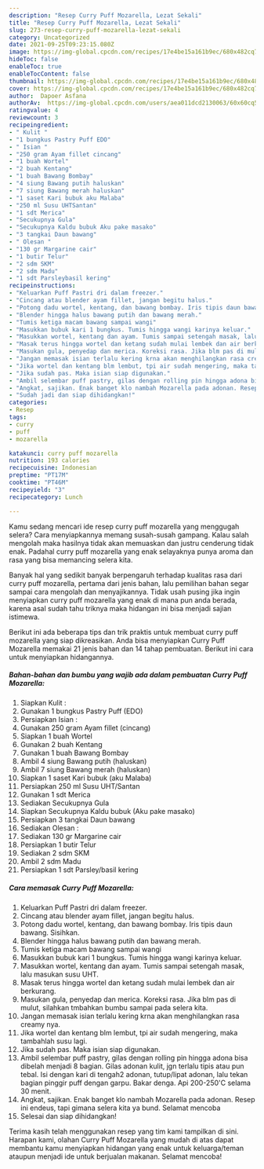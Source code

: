 ```yaml
---
description: "Resep Curry Puff Mozarella, Lezat Sekali"
title: "Resep Curry Puff Mozarella, Lezat Sekali"
slug: 273-resep-curry-puff-mozarella-lezat-sekali
category: Uncategorized
date: 2021-09-25T09:23:15.080Z
image: https://img-global.cpcdn.com/recipes/17e4be15a161b9ec/680x482cq70/curry-puff-mozarella-foto-resep-utama.jpg
hideToc: false
enableToc: true
enableTocContent: false
thumbnail: https://img-global.cpcdn.com/recipes/17e4be15a161b9ec/680x482cq70/curry-puff-mozarella-foto-resep-utama.jpg
cover: https://img-global.cpcdn.com/recipes/17e4be15a161b9ec/680x482cq70/curry-puff-mozarella-foto-resep-utama.jpg
author:  Dapoer Asfana
authorAv:  https://img-global.cpcdn.com/users/aea011dcd2130063/60x60cq50/avatar.jpg
ratingvalue: 4
reviewcount: 3
recipeingredient:
- " Kulit "
- "1 bungkus Pastry Puff EDO"
- " Isian "
- "250 gram Ayam fillet cincang"
- "1 buah Wortel"
- "2 buah Kentang"
- "1 buah Bawang Bombay"
- "4 siung Bawang putih haluskan"
- "7 siung Bawang merah haluskan"
- "1 saset Kari bubuk aku Malaba"
- "250 ml Susu UHTSantan"
- "1 sdt Merica"
- "Secukupnya Gula"
- "Secukupnya Kaldu bubuk Aku pake masako"
- "3 tangkai Daun bawang"
- " Olesan "
- "130 gr Margarine cair"
- "1 butir Telur"
- "2 sdm SKM"
- "2 sdm Madu"
- "1 sdt Parsleybasil kering"
recipeinstructions:
- "Keluarkan Puff Pastri dri dalam freezer."
- "Cincang atau blender ayam fillet, jangan begitu halus."
- "Potong dadu wortel, kentang, dan bawang bombay. Iris tipis daun bawang. Sisihkan."
- "Blender hingga halus bawang putih dan bawang merah."
- "Tumis ketiga macam bawang sampai wangi"
- "Masukkan bubuk kari 1 bungkus. Tumis hingga wangi karinya keluar."
- "Masukkan wortel, kentang dan ayam. Tumis sampai setengah masak, lalu masukan susu UHT."
- "Masak terus hingga wortel dan ketang sudah mulai lembek dan air berkurang."
- "Masukan gula, penyedap dan merica. Koreksi rasa. Jika blm pas di mulut, silahkan tmbahkan bumbu sampai pada selera kita."
- "Jangan memasak isian terlalu kering krna akan menghilangkan rasa creamy nya."
- "Jika wortel dan kentang blm lembut, tpi air sudah mengering, maka tambahlah susu lagi."
- "Jika sudah pas. Maka isian siap digunakan."
- "Ambil selembar puff pastry, gilas dengan rolling pin hingga adona bisa dibelah menjadi 8 bagian. Gilas adonan kulit, jgn terlalu tipis atau pun tebal. Isi dengan kari di tengah2 adonan, tutup/lipat adonan, lalu tekan bagian pinggir puff dengan garpu. Bakar denga. Api 200-250&#39;C selama 30 menit."
- "Angkat, sajikan. Enak banget klo nambah Mozarella pada adonan. Resep ini endeus, tapi gimana selera kita ya bund. Selamat mencoba"
- "Sudah jadi dan siap dihidangkan!"
categories:
- Resep
tags:
- curry
- puff
- mozarella

katakunci: curry puff mozarella 
nutrition: 193 calories
recipecuisine: Indonesian
preptime: "PT17M"
cooktime: "PT46M"
recipeyield: "3"
recipecategory: Lunch

---
```



Kamu sedang mencari ide resep curry puff mozarella yang menggugah selera? Cara menyiapkannya memang susah-susah gampang. Kalau salah mengolah maka hasilnya tidak akan memuaskan dan justru cenderung tidak enak. Padahal curry puff mozarella yang enak selayaknya punya aroma dan rasa yang bisa memancing selera kita.




Banyak hal yang sedikit banyak berpengaruh terhadap kualitas rasa dari curry puff mozarella, pertama dari jenis bahan, lalu pemilihan bahan segar sampai cara mengolah dan menyajikannya. Tidak usah pusing jika ingin menyiapkan curry puff mozarella yang enak di mana pun anda berada, karena asal sudah tahu triknya maka hidangan ini bisa menjadi sajian istimewa.


Berikut ini ada beberapa tips dan trik praktis untuk membuat curry puff mozarella yang siap dikreasikan. Anda bisa menyiapkan Curry Puff Mozarella memakai 21 jenis bahan dan 14 tahap pembuatan. Berikut ini cara untuk menyiapkan hidangannya.

<!--inarticleads1-->

##### Bahan-bahan dan bumbu yang wajib ada dalam pembuatan Curry Puff Mozarella:

1. Siapkan  Kulit :
1. Gunakan 1 bungkus Pastry Puff (EDO)
1. Persiapkan  Isian :
1. Gunakan 250 gram Ayam fillet (cincang)
1. Siapkan 1 buah Wortel
1. Gunakan 2 buah Kentang
1. Gunakan 1 buah Bawang Bombay
1. Ambil 4 siung Bawang putih (haluskan)
1. Ambil 7 siung Bawang merah (haluskan)
1. Siapkan 1 saset Kari bubuk (aku Malaba)
1. Persiapkan 250 ml Susu UHT/Santan
1. Gunakan 1 sdt Merica
1. Sediakan Secukupnya Gula
1. Siapkan Secukupnya Kaldu bubuk (Aku pake masako)
1. Persiapkan 3 tangkai Daun bawang
1. Sediakan  Olesan :
1. Sediakan 130 gr Margarine cair
1. Persiapkan 1 butir Telur
1. Sediakan 2 sdm SKM
1. Ambil 2 sdm Madu
1. Persiapkan 1 sdt Parsley/basil kering




<!--inarticleads2-->

##### Cara memasak Curry Puff Mozarella:

1. Keluarkan Puff Pastri dri dalam freezer.
1. Cincang atau blender ayam fillet, jangan begitu halus.
1. Potong dadu wortel, kentang, dan bawang bombay. Iris tipis daun bawang. Sisihkan.
1. Blender hingga halus bawang putih dan bawang merah.
1. Tumis ketiga macam bawang sampai wangi
1. Masukkan bubuk kari 1 bungkus. Tumis hingga wangi karinya keluar.
1. Masukkan wortel, kentang dan ayam. Tumis sampai setengah masak, lalu masukan susu UHT.
1. Masak terus hingga wortel dan ketang sudah mulai lembek dan air berkurang.
1. Masukan gula, penyedap dan merica. Koreksi rasa. Jika blm pas di mulut, silahkan tmbahkan bumbu sampai pada selera kita.
1. Jangan memasak isian terlalu kering krna akan menghilangkan rasa creamy nya.
1. Jika wortel dan kentang blm lembut, tpi air sudah mengering, maka tambahlah susu lagi.
1. Jika sudah pas. Maka isian siap digunakan.
1. Ambil selembar puff pastry, gilas dengan rolling pin hingga adona bisa dibelah menjadi 8 bagian. Gilas adonan kulit, jgn terlalu tipis atau pun tebal. Isi dengan kari di tengah2 adonan, tutup/lipat adonan, lalu tekan bagian pinggir puff dengan garpu. Bakar denga. Api 200-250&#39;C selama 30 menit.
1. Angkat, sajikan. Enak banget klo nambah Mozarella pada adonan. Resep ini endeus, tapi gimana selera kita ya bund. Selamat mencoba
1. Selesai dan siap dihidangkan!



Terima kasih telah menggunakan resep yang tim kami tampilkan di sini. Harapan kami, olahan Curry Puff Mozarella yang mudah di atas dapat membantu kamu menyiapkan hidangan yang enak untuk keluarga/teman ataupun menjadi ide untuk berjualan makanan. Selamat mencoba!
